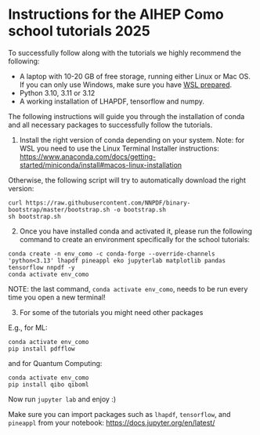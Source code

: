 # Instructions for the AIHEP Como school tutorials 2025

To successfully follow along with the tutorials we highly recommend the following:

- A laptop with 10-20 GB of free storage, running either Linux or Mac OS. If you can only use Windows, make sure you have [WSL prepared](https://learn.microsoft.com/en-us/windows/wsl/install).
- Python 3.10, 3.11 or 3.12
- A working installation of LHAPDF, tensorflow and numpy.

The following instructions will guide you through the installation of conda and all necessary packages to successfully follow the tutorials.

1. Install the right version of conda depending on your system. Note: for WSL you need to use the Linux Terminal Installer instructions: https://www.anaconda.com/docs/getting-started/miniconda/install#macos-linux-installation

Otherwise, the following script will try to automatically download the right version:
```
curl https://raw.githubusercontent.com/NNPDF/binary-bootstrap/master/bootstrap.sh -o bootstrap.sh
sh bootstrap.sh
```

2. Once you have installed conda and activated it, please run the following command to create an environment specifically for the school tutorials:

```
conda create -n env_como -c conda-forge --override-channels 'python<3.13' lhapdf pineappl eko jupyterlab matplotlib pandas tensorflow nnpdf -y
conda activate env_como
```

NOTE: the last command, `conda activate env_como`, needs to be run every time you open a new terminal!

3. For some of the tutorials you might need other packages

E.g., for ML:
```
conda activate env_como
pip install pdfflow
```

and for Quantum Computing:
```
conda activate env_como
pip install qibo qiboml
```

Now run `jupyter lab` and enjoy :)

Make sure you can import packages such as `lhapdf`, `tensorflow`, and `pineappl` from your notebook: https://docs.jupyter.org/en/latest/
